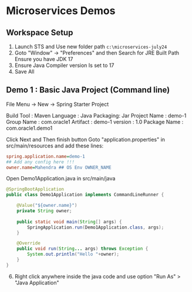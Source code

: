 # Microservices Demos

## Workspace Setup

1. Launch STS and Use new folder path `c:\microservices-july24`
1. Goto "Window" -> "Preferences" and then Search for JRE Built Path
    Ensure you have JDK 17
4.  Ensure Java Compiler version Is set to 17
5.  Save All

## Demo 1 : Basic Java Project (Command line)

File Menu -> New -> Spring Starter Project

   Build Tool : Maven
   Language : Java
   Packaging: Jar
   Project Name : demo-1
   Group Name : com.oracle1
   Artifact : demo-1
   version : 1.0
   Package Name : com.oracle1.demo1

 Click Next and Then finish button
 Goto "application.properties" in src/main/resources and add these lines:

```ini
spring.application.name=demo-1
## Add any config here !!!
owner.name=Mahendra ## OS Env OWNER_NAME 
```
  
Open Demo1Application.java in src/main/java
 
```java
@SpringBootApplication
public class Demo1Application implements CommandLineRunner {

	@Value("${owner.name}")
	private String owner; 
	
	public static void main(String[] args) {
		SpringApplication.run(Demo1Application.class, args);		
	}

	@Override
	public void run(String... args) throws Exception {
		System.out.println("Hello "+owner);	
	}
}
```

6. Right click anywhere inside the java code and use option "Run As" > "Java Application"


